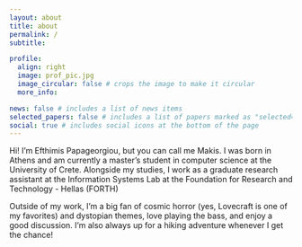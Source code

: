 ```yaml
---
layout: about
title: about
permalink: /
subtitle:

profile:
  align: right
  image: prof_pic.jpg
  image_circular: false # crops the image to make it circular
  more_info:

news: false # includes a list of news items
selected_papers: false # includes a list of papers marked as "selected={true}"
social: true # includes social icons at the bottom of the page
---
```


Hi! I’m Efthimis Papageorgiou, but you can call me Makis. I was born in Athens and am currently a master’s student in computer science at the University of Crete. Alongside my studies, I work as a graduate research assistant at the Information Systems Lab at the Foundation for Research and Technology - Hellas (FORTH)  

Outside of my work, I’m a big fan of cosmic horror (yes, Lovecraft is one of my favorites) and dystopian themes, love playing the bass, and enjoy a good discussion. I’m also always up for a hiking adventure whenever I get the chance!